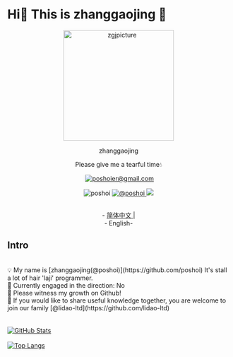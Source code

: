# Hi👋 This is zhanggaojing 👋

<p align="center">
   <img width="250px"src="https://c-ssl.duitang.com/uploads/item/201702/18/20170218214611_xamfN.thumb.1000_0.jpeg" align="center" alt="zgjpicture"/>
   <p align="center">zhanggaojing</p>
   <p align="center">Please give me a tearful time💧</p>
   <p align="center"> <img scr=https://img.shields.io/badge/poshoier@gmail.com-c14438?style=flat&logo=Gmail&logoColor=white&link=mailto:poshoier@gmail.com>
      <a href="mailto:poshoier@gmail.com">
        <img alt="poshoier@gmail.com" src="https://img.shields.io/badge/poshoier@gmail.com-c14438?style=flat&logo=Gmail&logoColor=white&link=mailto:poshoier@gmail.com" />     
       </a>
   <p align="center"> <img src=https://komarev.com/ghpvc/?username=poshoi alt=poshoi /> 
      <a href="https://github.com/poshoi">
        <img alt="@poshoi" src="https://img.shields.io/badge/-组织:lidao-grey?style=flat&logo=github&logoColor=white&link=https://github.com/lidao-ltd/" />     
       </a>
       <a href="https://github.com/poshoi">
          <img src=https://img.shields.io/github/followers/poshoi?style=social> 
      </a>
   </p>

</p>
<p align="center"><br>-  <a href="README_en.md"> 简体中文 </a>  |  <br>-  English-


## Intro

</br>
💡 My name is [zhanggaojing(@poshoi)](https://github.com/poshoi) It's stall a lot of hair 'laji' programmer.</br>
🐣 Currently engaged in the direction: No </br>
🤭 Please witness my growth on Github! </br>
🤩 If you would like to share useful knowledge together, you are welcome to join our family [@lidao-ltd](https://github.com/lidao-ltd) </br>
</br>
</br>
<a href="https://github.com/poshoi">
  <img align="center" alt="GitHub Stats" src="https://github-readme-stats.vercel.app/api?username=poshoi&theme=tokyonight&show_icons=true&include_all_commits=true" />
</a>
</br>
</br>
<a href="https://github.com/poshoi">
  <img align="center" alt="Top Langs" src="https://github-readme-stats.vercel.app/api/top-langs/?username=poshoi&layout=compact" />
</a>

